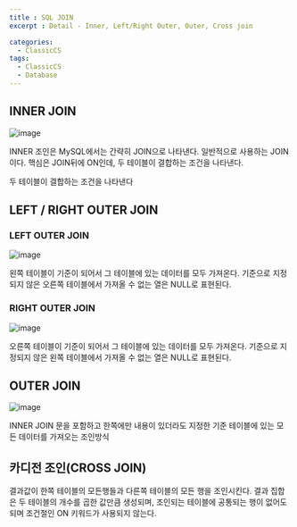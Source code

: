 ```yaml
---
title : SQL JOIN
excerpt : Detail - Inner, Left/Right Outer, Outer, Cross join

categories:
  - ClassicCS
tags:
  - ClassicCS
  - Database
---
```


## INNER JOIN

![image](https://user-images.githubusercontent.com/44635266/67620602-a79b9780-f843-11e9-8332-1fe6b808df5c.png)

INNER 조인은 MySQL에서는 간략히 JOIN으로 나타낸다. 일반적으로 사용하는 JOIN 이다. 핵심은 JOIN뒤에 ON인데, 두 테이블이 결합하는 조건을 나타낸다. 

두 테이블이 결합하는 조건을 나타낸다

## LEFT / RIGHT OUTER JOIN

### LEFT OUTER JOIN

![image](https://user-images.githubusercontent.com/44635266/67620603-a9655b00-f843-11e9-97a6-34053a6becce.png)

왼쪽 테이블이 기준이 되어서 그 테이블에 있는 데이터를 모두 가져온다. 기준으로 지정되지 않은 오른쪽 테이블에서 가져올 수 없는 열은 NULL로 표현된다.

### RIGHT OUTER JOIN

![image](https://user-images.githubusercontent.com/44635266/67620604-a9fdf180-f843-11e9-9278-2dc99d1096a4.png)

오른쪽 테이블이 기준이 되어서 그 테이블에 있는 데이터를 모두 가져온다. 기준으로 지정되지 않은 왼쪽 테이블에서 가져올 수 없는 열은 NULL로 표현된다.

## OUTER JOIN

![image](https://user-images.githubusercontent.com/44635266/67620605-abc7b500-f843-11e9-8773-b1e609e8fda5.png)


INNER JOIN 문을 포함하고 한쪽에만 내용이 있더라도 지정한 기준 테이블에 있는 모든 데이터를 가져오는 조인방식

## 카디전 조인(CROSS JOIN)

결과값이 한쪽 테이블의 모든행들과 다른쪽 테이블의 모든 행을 조인시킨다.
결과 집합은 두 테이블의 개수를 곱한 값만큼 생성되며, 조인되는 테이블에 공통되는 행이 없어도 되며 조건절인 ON 키워드가 사용되지 않는다.

